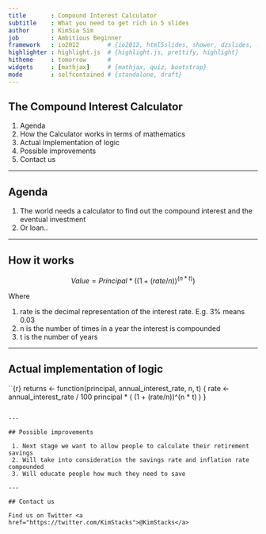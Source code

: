```yaml
---
title       : Compound Interest Calculator
subtitle    : What you need to get rich in 5 slides
author      : KimSia Sim
job         : Ambitious Beginner
framework   : io2012        # {io2012, html5slides, shower, dzslides, ...}
highlighter : highlight.js  # {highlight.js, prettify, highlight}
hitheme     : tomorrow      # 
widgets     : [mathjax]     # {mathjax, quiz, bootstrap}
mode        : selfcontained # {standalone, draft}
---
```


## The Compound Interest Calculator

1. Agenda
2. How the Calculator works in terms of mathematics
3. Actual Implementation of logic
4. Possible improvements
5. Contact us

---

## Agenda

1. The world needs a calculator to find out the compound interest and the eventual investment
2. Or loan..

---

## How it works

$$Value = Principal * ( (1 + (rate/n))^(n * t) )$$

Where 
 1. rate is the decimal representation of the interest rate. E.g. 3% means 0.03
 2. n is the number of times in a year the interest is compounded
 3. t is the number of years

---

## Actual implementation of logic

``{r}
returns <- function(principal, annual_interest_rate, n, t) {
    rate <- annual_interest_rate / 100
    principal * ( (1 + (rate/n))^(n * t) )
}
```

---

## Possible improvements

 1. Next stage we want to allow people to calculate their retirement savings
 2. Will take into consideration the savings rate and inflation rate compounded
 3. Will educate people how much they need to save

---

## Contact us

Find us on Twitter <a href="https://twitter.com/KimStacks">@KimStacks</a>


